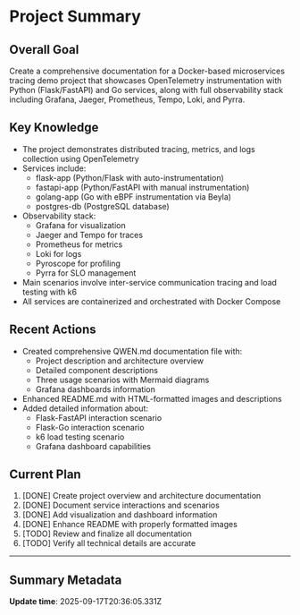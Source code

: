 # Project Summary

## Overall Goal
Create a comprehensive documentation for a Docker-based microservices tracing demo project that showcases OpenTelemetry instrumentation with Python (Flask/FastAPI) and Go services, along with full observability stack including Grafana, Jaeger, Prometheus, Tempo, Loki, and Pyrra.

## Key Knowledge
- The project demonstrates distributed tracing, metrics, and logs collection using OpenTelemetry
- Services include:
  - flask-app (Python/Flask with auto-instrumentation)
  - fastapi-app (Python/FastAPI with manual instrumentation)
  - golang-app (Go with eBPF instrumentation via Beyla)
  - postgres-db (PostgreSQL database)
- Observability stack:
  - Grafana for visualization
  - Jaeger and Tempo for traces
  - Prometheus for metrics
  - Loki for logs
  - Pyroscope for profiling
  - Pyrra for SLO management
- Main scenarios involve inter-service communication tracing and load testing with k6
- All services are containerized and orchestrated with Docker Compose

## Recent Actions
- Created comprehensive QWEN.md documentation file with:
  - Project description and architecture overview
  - Detailed component descriptions
  - Three usage scenarios with Mermaid diagrams
  - Grafana dashboards information
- Enhanced README.md with HTML-formatted images and descriptions
- Added detailed information about:
  - Flask-FastAPI interaction scenario
  - Flask-Go interaction scenario
  - k6 load testing scenario
  - Grafana dashboard capabilities

## Current Plan
1. [DONE] Create project overview and architecture documentation
2. [DONE] Document service interactions and scenarios
3. [DONE] Add visualization and dashboard information
4. [DONE] Enhance README with properly formatted images
5. [TODO] Review and finalize all documentation
6. [TODO] Verify all technical details are accurate

---

## Summary Metadata
**Update time**: 2025-09-17T20:36:05.331Z 
